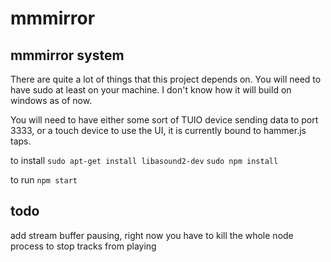 mmmirror
======

mmmirror system
------

There are quite a lot of things that this project depends on. You will need to have sudo at least on your machine. I don't know how it will build on windows as of now.

You will need to have either some sort of TUIO device sending data to port 3333, or a touch device to use the UI, it is currently bound to hammer.js taps.

to install
`sudo apt-get install libasound2-dev`
`sudo npm install`

to run
`npm start`

todo
------
add stream buffer pausing, right now you have to kill the whole node process to stop tracks from playing